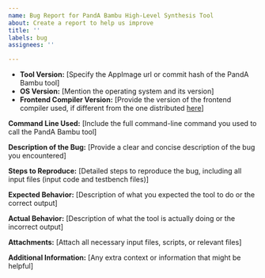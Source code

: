 ```yaml
---
name: Bug Report for PandA Bambu High-Level Synthesis Tool
about: Create a report to help us improve
title: ''
labels: bug
assignees: ''

---
```


- **Tool Version:** [Specify the AppImage url or commit hash of the PandA Bambu tool]
- **OS Version:** [Mention the operating system and its version]
- **Frontend Compiler Version:** [Provide the version of the frontend compiler used, if different from the one distributed [here](https://release.bambuhls.eu/)]

**Command Line Used:** [Include the full command-line command you used to call the PandA Bambu tool]

**Description of the Bug:**
[Provide a clear and concise description of the bug you encountered]

**Steps to Reproduce:**
[Detailed steps to reproduce the bug, including all input files (input code and testbench files)]

**Expected Behavior:**
[Description of what you expected the tool to do or the correct output]

**Actual Behavior:**
[Description of what the tool is actually doing or the incorrect output]

**Attachments:**
[Attach all necessary input files, scripts, or relevant files]

**Additional Information:**
[Any extra context or information that might be helpful]